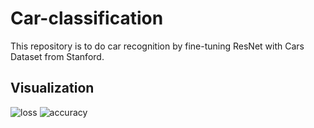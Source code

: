 # Car-classification

This repository is to do car recognition by fine-tuning ResNet with Cars Dataset from Stanford.

## Visualization

![loss](https://user-images.githubusercontent.com/81188352/115973368-7e37f680-a522-11eb-8f46-ef77826fe41a.png)
![accuracy](https://user-images.githubusercontent.com/81188352/115973370-8132e700-a522-11eb-8964-d1f3239fed40.png)
